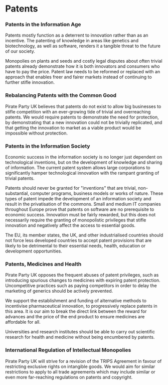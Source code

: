 Patents
=======

### Patents in the Information Age
Patents mostly function as a deterrent to innovation rather than as an
incentive. The patenting of knowledge in areas like genetics and
biotechnology, as well as software, renders it a tangible threat to the
future of our society.

Monopolies on plants and seeds and costly legal disputes about often
trivial patents already demonstrate how it is both innovators and
consumers who have to pay the price. Patent law needs to be reformed or
replaced with an approach that enables freer and fairer markets instead
of continuing to further stifle innovation.

### Rebalancing Patents with the Common Good
Pirate Party UK believes that patents do not exist to allow big businesses to
stifle competition with an ever-growing tide of trivial and overreaching
patents. We would require patents to demonstrate the need for protection, by
demonstrating that a new innovation could not be trivially replicated,
and that getting the innovation to market as a viable product would be
impossible without protection.

### Patents in the Information Society
Economic success in the information society is no longer just dependent
on technological inventions, but on the development of knowledge and
sharing of information. The current patent system allows large corporations to
significantly hamper technological innovation with the rampant granting of
trivial patents.

Patents should never be granted for "inventions" that are trivial,
non-substantial, computer programs, business models or works of nature.
These types of patent impede the development of an information society
and result in the privatisation of the commons. Small and medium IT
companies throughout Europe prove that patents on software are no
prerequisite to economic success. Innovation must be fairly rewarded,
but this does not necessarily require the granting of monopolistic
privileges that stifle innovation and negatively affect the access to
essential goods.

The EU, its member states, the UK, and other industrialised countries should not
force less developed countries to accept patent provisions that are
likely to be detrimental to their essential needs, health, education or
development opportunities.

### Patents, Medicines and Health
Pirate Party UK opposes the frequent abuses of patent privileges, such as
introducing spurious changes to medicines with expiring patent
protection. Uncompetitive practices such as paying competitors in order
to delay the marketing of generics should be actively prevented.

We support the establishment and funding of alternative methods to
incentivise pharmaceutical innovation, to progressively replace patents
in this area. It is our aim to break the direct link between the reward
for advances and the price of the end product to ensure medicines are
affordable for all.

Universities and research institutes should be able to carry out
scientific research for health and medicine without being encumbered by
patents.

### International Regulation of Intellectual Monopolies
Pirate Party UK will strive for a revision of the TRIPS Agreement in favour of
restricting exclusive rights on intangible goods. We would aim for
similar restrictions to apply to all trade agreements which may include
similar or even more far-reaching regulations on patents and copyright.
